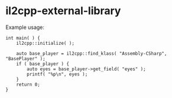 # il2cpp-external-library

Example usage:
```
int main( ) {
	il2cpp::initialize( );

	auto base_player = il2cpp::find_klass( "Assembly-CSharp", "BasePlayer" );
	if ( base_player ) {
		auto eyes = base_player->get_field( "eyes" );
		printf( "%p\n", eyes );
	}
	return 0;
}
```
